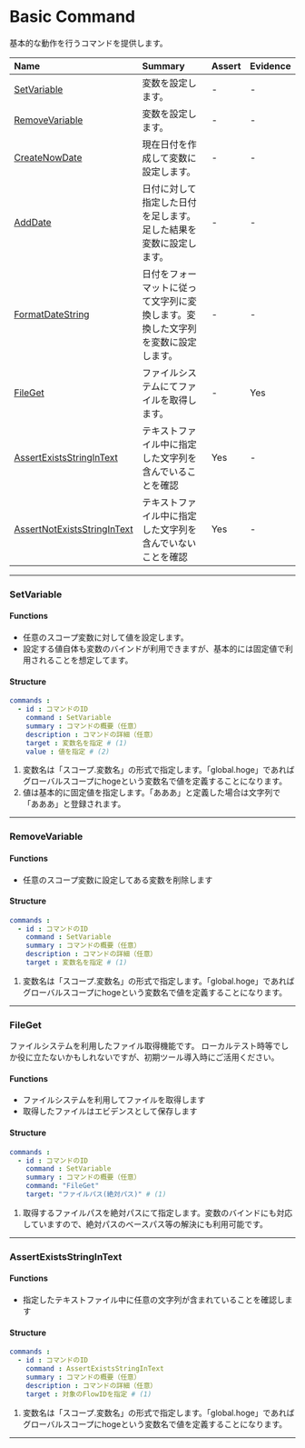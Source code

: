 # Basic Command

基本的な動作を行うコマンドを提供します。

|Name|Summary|Assert|Evidence|
|:---|:---|:---|:---|
|[SetVariable](#SetVariable)|変数を設定します。|-|-|
|[RemoveVariable](#RemoveVariable)|変数を設定します。|-|-|
|[CreateNowDate](#CreateNowDate)|現在日付を作成して変数に設定します。|-|-|
|[AddDate](#AddDate)|日付に対して指定した日付を足します。足した結果を変数に設定します。|-|-|
|[FormatDateString](#FormatDateString)|日付をフォーマットに従って文字列に変換します。変換した文字列を変数に設定します。|-|-|
|[FileGet](#FileGet)|ファイルシステムにてファイルを取得します。|-|Yes|
|[AssertExistsStringInText](#AssertExistsStringInText)|テキストファイル中に指定した文字列を含んでいることを確認|Yes|-|
|[AssertNotExistsStringInText](#AssertNotExistsStringInText)|テキストファイル中に指定した文字列を含んでいないことを確認|Yes|-|

------

### SetVariable

#### Functions

- 任意のスコープ変数に対して値を設定します。
- 設定する値自体も変数のバインドが利用できますが、基本的には固定値で利用されることを想定してます。

#### Structure

```yaml
commands : 
  - id : コマンドのID
    command : SetVariable
    summary : コマンドの概要（任意）
    description : コマンドの詳細（任意）
    target : 変数名を指定 # (1)
    value : 値を指定 # (2)
```

1. 変数名は「スコープ.変数名」の形式で指定します。「global.hoge」であればグローバルスコープにhogeという変数名で値を定義することになります。
2. 値は基本的に固定値を指定します。「あああ」と定義した場合は文字列で「あああ」と登録されます。

------

### RemoveVariable

#### Functions

- 任意のスコープ変数に設定してある変数を削除します

#### Structure

```yaml
commands :
  - id : コマンドのID
    command : SetVariable
    summary : コマンドの概要（任意）
    description : コマンドの詳細（任意）
    target : 変数名を指定 # (1)
```

1. 変数名は「スコープ.変数名」の形式で指定します。「global.hoge」であればグローバルスコープにhogeという変数名で値を定義することになります。

------

### FileGet

ファイルシステムを利用したファイル取得機能です。
ローカルテスト時等でしか役に立たないかもしれないですが、初期ツール導入時にご活用ください。

#### Functions

- ファイルシステムを利用してファイルを取得します
- 取得したファイルはエビデンスとして保存します

#### Structure

```yaml
commands :
  - id : コマンドのID
    command : SetVariable
    summary : コマンドの概要（任意）
    command: "FileGet"
    target: "ファイルパス(絶対パス)" # (1)
```

1. 取得するファイルパスを絶対パスにて指定します。変数のバインドにも対応していますので、絶対パスのベースパス等の解決にも利用可能です。

------

### AssertExistsStringInText

#### Functions

- 指定したテキストファイル中に任意の文字列が含まれていることを確認します

#### Structure

```yaml
commands :
  - id : コマンドのID
    command : AssertExistsStringInText
    summary : コマンドの概要（任意）
    description : コマンドの詳細（任意）
    target : 対象のFlowIDを指定 # (1)
```

1. 変数名は「スコープ.変数名」の形式で指定します。「global.hoge」であればグローバルスコープにhogeという変数名で値を定義することになります。

------
